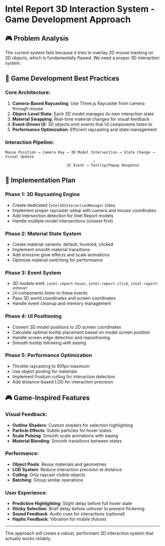 # Intel Report 3D Interaction System - Game Development Approach

## 🎮 Problem Analysis

The current system fails because it tries to overlay 2D mouse tracking on 3D objects, which is fundamentally flawed. We need a proper 3D interaction system.

## 🎯 Game Development Best Practices

### **Core Architecture:**
1. **Camera-Based Raycasting**: Use Three.js Raycaster from camera through mouse
2. **Object-Level State**: Each 3D model manages its own interaction state
3. **Material Swapping**: Real-time material changes for visual feedback
4. **Event-Driven UI**: 3D objects emit events that UI components listen to
5. **Performance Optimization**: Efficient raycasting and state management

### **Interaction Pipeline:**
```
Mouse Position → Camera Ray → 3D Model Intersection → State Change → Visual Update
                                        ↓
                            UI Event → Tooltip/Popup Response
```

## 🔧 Implementation Plan

### **Phase 1: 3D Raycasting Engine**
- Create dedicated `Intel3DInteractionManager` class
- Implement proper raycaster setup with camera and mouse coordinates
- Add intersection detection for Intel Report models
- Handle multiple model intersections (closest first)

### **Phase 2: Material State System**
- Create material variants: default, hovered, clicked
- Implement smooth material transitions
- Add emissive glow effects and scale animations
- Optimize material switching for performance

### **Phase 3: Event System**
- 3D models emit: `intel-report-hover`, `intel-report-click`, `intel-report-unhover`
- UI components listen to these events
- Pass 3D world coordinates and screen coordinates
- Handle event cleanup and memory management

### **Phase 4: UI Positioning**
- Convert 3D model positions to 2D screen coordinates
- Calculate optimal tooltip placement based on model screen position
- Handle screen edge detection and repositioning
- Smooth tooltip following with easing

### **Phase 5: Performance Optimization**
- Throttle raycasting to 60fps maximum
- Use object pooling for materials
- Implement frustum culling for interaction detection
- Add distance-based LOD for interaction precision

## 🎮 Game-Inspired Features

### **Visual Feedback:**
- **Outline Shaders**: Custom shaders for selection highlighting
- **Particle Effects**: Subtle particles for hover states
- **Scale Pulsing**: Smooth scale animations with easing
- **Material Blending**: Smooth transitions between states

### **Performance:**
- **Object Pools**: Reuse materials and geometries
- **LOD System**: Reduce interaction precision at distance
- **Culling**: Only raycast visible objects
- **Batching**: Group similar operations

### **User Experience:**
- **Predictive Highlighting**: Slight delay before full hover state
- **Sticky Selection**: Brief delay before unhover to prevent flickering
- **Sound Feedback**: Audio cues for interactions (optional)
- **Haptic Feedback**: Vibration for mobile (future)

---

This approach will create a robust, performant 3D interaction system that actually works reliably.
